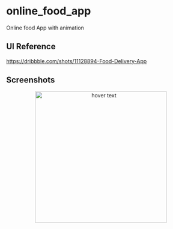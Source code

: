 # online_food_app

Online food App with animation

## UI Reference

https://dribbble.com/shots/11128894-Food-Delivery-App

## Screenshots


<p align="center">
  <img src="https://github.com/brinesoftwares/FlutterIOT/blob/master/screenshots/app_screenshot.jpeg?raw=true" width="350" title="hover text">
</p>
